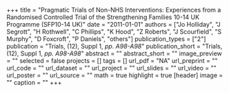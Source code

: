 +++
title = "Pragmatic Trials of Non-NHS Interventions: Experiences from a Randomised Controlled Trial of the Strengthening Families 10-14 UK Programme (SFP10-14 UK)"
date = "2011-01-01"
authors = ["Jo Holliday", "J Segrott", "H Rothwell", "C Phillips", "K Hood", "Z Roberts", "J Scourfield", "S Murphy", "D Foxcroft", "P Daniels", "others"]
publication_types = ["2"]
publication = "Trials, (12), Suppl 1, _pp. A98-A98_"
publication_short = "Trials, (12), Suppl 1, _pp. A98-A98_"
abstract = ""
abstract_short = ""
image_preview = ""
selected = false
projects = []
tags = []
url_pdf = "NA"
url_preprint = ""
url_code = ""
url_dataset = ""
url_project = ""
url_slides = ""
url_video = ""
url_poster = ""
url_source = ""
math = true
highlight = true
[header]
image = ""
caption = ""
+++
